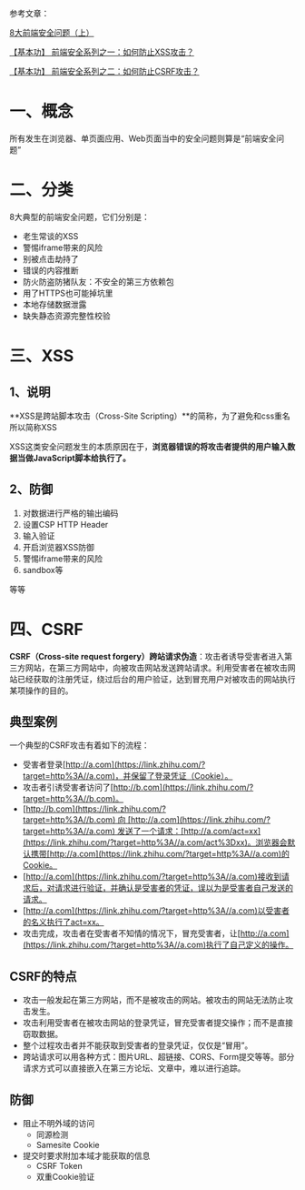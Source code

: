 参考文章：

[8大前端安全问题（上）](https://zhuanlan.zhihu.com/p/30649102)

[【基本功】 前端安全系列之一：如何防止XSS攻击？](https://zhuanlan.zhihu.com/p/45568315)

[【基本功】 前端安全系列之二：如何防止CSRF攻击？](https://zhuanlan.zhihu.com/p/46592479)

# 一、概念

所有发生在浏览器、单页面应用、Web页面当中的安全问题则算是“前端安全问题”

# 二、分类

8大典型的前端安全问题，它们分别是：

- 老生常谈的XSS
- 警惕iframe带来的风险
- 别被点击劫持了
- 错误的内容推断
- 防火防盗防猪队友：不安全的第三方依赖包
- 用了HTTPS也可能掉坑里
- 本地存储数据泄露
- 缺失静态资源完整性校验

# 三、XSS

## 1、说明

**XSS是跨站脚本攻击（Cross-Site Scripting）**的简称，为了避免和css重名所以简称XSS

XSS这类安全问题发生的本质原因在于，**浏览器错误的将攻击者提供的用户输入数据当做JavaScript脚本给执行了。**

## 2、防御

1. 对数据进行严格的输出编码
2. 设置CSP HTTP Header
3. 输入验证
4. 开启浏览器XSS防御
5. 警惕iframe带来的风险
6. sandbox等

等等

# 四、CSRF

**CSRF（Cross-site request forgery）跨站请求伪造**：攻击者诱导受害者进入第三方网站，在第三方网站中，向被攻击网站发送跨站请求。利用受害者在被攻击网站已经获取的注册凭证，绕过后台的用户验证，达到冒充用户对被攻击的网站执行某项操作的目的。

## 典型案例

一个典型的CSRF攻击有着如下的流程：

- 受害者登录[http://a.com](https://link.zhihu.com/?target=http%3A//a.com)，并保留了登录凭证（Cookie）。
- 攻击者引诱受害者访问了[http://b.com](https://link.zhihu.com/?target=http%3A//b.com)。
- [http://b.com](https://link.zhihu.com/?target=http%3A//b.com) 向 [http://a.com](https://link.zhihu.com/?target=http%3A//a.com) 发送了一个请求：[http://a.com/act=xx](https://link.zhihu.com/?target=http%3A//a.com/act%3Dxx)。浏览器会默认携带[http://a.com](https://link.zhihu.com/?target=http%3A//a.com)的Cookie。
- [http://a.com](https://link.zhihu.com/?target=http%3A//a.com)接收到请求后，对请求进行验证，并确认是受害者的凭证，误以为是受害者自己发送的请求。
- [http://a.com](https://link.zhihu.com/?target=http%3A//a.com)以受害者的名义执行了act=xx。
- 攻击完成，攻击者在受害者不知情的情况下，冒充受害者，让[http://a.com](https://link.zhihu.com/?target=http%3A//a.com)执行了自己定义的操作。

## **CSRF的特点**

- 攻击一般发起在第三方网站，而不是被攻击的网站。被攻击的网站无法防止攻击发生。
- 攻击利用受害者在被攻击网站的登录凭证，冒充受害者提交操作；而不是直接窃取数据。
- 整个过程攻击者并不能获取到受害者的登录凭证，仅仅是“冒用”。
- 跨站请求可以用各种方式：图片URL、超链接、CORS、Form提交等等。部分请求方式可以直接嵌入在第三方论坛、文章中，难以进行追踪。

## 防御

- 阻止不明外域的访问
    - 同源检测
    - Samesite Cookie
- 提交时要求附加本域才能获取的信息
    - CSRF Token
    - 双重Cookie验证